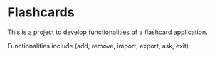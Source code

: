 # Flashcards
This is a project to develop functionalities of a flashcard application. 

Functionalities include (add, remove, import, export, ask, exit)
